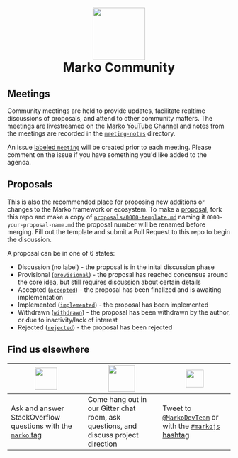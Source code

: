 <h1 align="center">
  <!-- Logo -->
  <img src="https://user-images.githubusercontent.com/1958812/77471522-ac06b500-6dcf-11ea-8f7a-f152eedd0c64.png" height="118"/><br/>
  Marko Community
</h1>

## Meetings

Community meetings are held to provide updates, facilitate realtime discussions of proposals, and attend to other community matters.  The meetings are livestreamed on the [Marko YouTube Channel](https://www.youtube.com/c/marko-js) and notes from the meetings are recorded in the [`meeting-notes`](./meeting-notes) directory.  

An issue [labeled `meeting`](https://github.com/marko-js/community/labels/meeting) will be created prior to each meeting.  Please comment on the issue if you have something you'd like added to the agenda.

## Proposals

This is also the recommended place for proposing new additions or changes to the Marko framework or ecosystem.  To make a [proposal](https://github.com/marko-js/community/labels/proposal), fork this repo and make a copy of [`proposals/0000-template.md`](./proposals/0000-template.md) naming it `0000-your-proposal-name.md` the proposal number will be renamed before merging.  Fill out the template and submit a Pull Request to this repo to begin the discussion.

A proposal can be in one of 6 states:

- Discussion (no label) - the proposal is in the inital discussion phase
- Provisional ([`provisional`](https://github.com/marko-js/community/labels/provisional)) - the proposal has reached concensus around the core idea, but still requires discussion about certain details
- Accepted ([`accepted`](https://github.com/marko-js/community/labels/accepted)) - the proposal has been finalized and is awaiting implementation
- Implemented ([`implemented`](https://github.com/marko-js/community/labels/implemented)) - the proposal has been implemented
- Withdrawn ([`withdrawn`](https://github.com/marko-js/community/labels/withdrawn)) - the proposal has been withdrawn by the author, or due to inactivity/lack of interest
- Rejected ([`rejected`](https://github.com/marko-js/community/labels/rejected)) - the proposal has been rejected

## Find us elsewhere

| <a href="https://stackoverflow.com/questions/tagged/marko"><img src="https://user-images.githubusercontent.com/1958812/56055468-619b3e00-5d0e-11e9-92ae-200c212cafb8.png" height="50px"/></a> | <a href="https://gitter.im/marko-js/marko"><img src="https://user-images.githubusercontent.com/1958812/56055573-9c04db00-5d0e-11e9-9fd3-0395edf631a0.png" height="60px"/></a> | <a href="https://twitter.com/intent/tweet?hashtags=markojs"><img src="https://user-images.githubusercontent.com/1958812/56055707-07e74380-5d0f-11e9-8a59-d529fbb5a81e.png" height="40px"/></a> |
| --------------------------------------------------------------------------------------------------------------------------------------------------------------------------------------------- | ----------------------------------------------------------------------------------------------------------------------------------------------------------------------------- | ---------------------------------------------------------------------------------------------------------------------------------------------------------------------------------------------- |
| Ask and answer StackOverflow questions with the [`marko` tag](https://stackoverflow.com/questions/tagged/marko)                                                                               | Come hang out in our Gitter chat room, ask questions, and discuss project direction                                                                                           | Tweet to [`@MarkoDevTeam`](https://twitter.com/MarkoDevTeam) or with the [`#markojs` hashtag](https://twitter.com/search?q=%23markojs&f=live)                                                  |